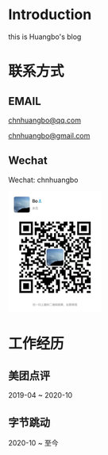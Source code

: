 # Introduction
this is Huangbo's blog

# 联系方式

## EMAIL
chnhuangbo@qq.com

chnhuangbo@gmail.com

## Wechat
Wechat: chnhuangbo

<img src="./wechat_me.jpeg" alt="wechat" style="zoom:25%;" />

# 工作经历

## 美团点评
2019-04 ~ 2020-10

## 字节跳动
2020-10 ~ 至今


